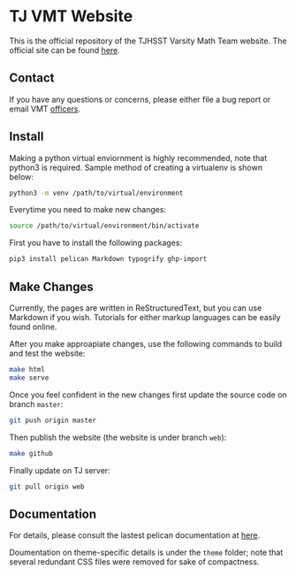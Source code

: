 # TJ VMT Website

This is the official repository of the TJHSST Varsity Math Team website.  The official site can be found [here](https://activities.tjhsst.edu/vmt/).

## Contact

If you have any questions or concerns, please either file a bug report or email VMT [officers](vmtofficers@gmail.com).

## Install
Making a python virtual enviornment is highly recommended, note that python3 is required. Sample method of creating a virtualenv is shown below:

```bash
python3 -m venv /path/to/virtual/environment
```

Everytime you need to make new changes:
```bash
source /path/to/virtual/environment/bin/activate
```

First you have to install the following packages:

```bash
pip3 install pelican Markdown typogrify ghp-import
```

## Make Changes
Currently, the pages are written in ReStructuredText, but you can use Markdown if you wish. Tutorials for either markup languages can be easily found online.

After you make approapiate changes, use the following commands to build and test the website:

```bash
make html
make serve
```

Once you feel confident in the new changes first update the source code on branch `master`:

```bash
git push origin master
```

Then publish the website (the website is under branch `web`):

```bash
make github
```

Finally update on TJ server:
```bash
git pull origin web
```


## Documentation

For details, please consult the lastest pelican documentation at [here](http://docs.getpelican.com/en/stable).

Doumentation on theme-specific details is under the `theme` folder; note that several redundant CSS files were removed for sake of compactness.
